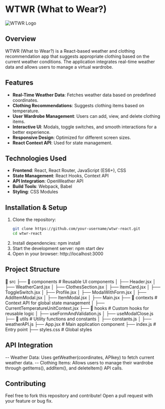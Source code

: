 # WTWR (What to Wear?)

![WTWR Logo](assets/Logo.svg)

## Overview

WTWR (What to Wear?) is a React-based weather and clothing recommendation app that suggests appropriate clothing based on the current weather conditions. The application integrates real-time weather data and allows users to manage a virtual wardrobe.

## Features

- **Real-Time Weather Data**: Fetches weather data based on predefined coordinates.
- **Clothing Recommendations**: Suggests clothing items based on temperature.
- **User Wardrobe Management**: Users can add, view, and delete clothing items.
- **Interactive UI**: Modals, toggle switches, and smooth interactions for a better experience.
- **Responsive Design**: Optimized for different screen sizes.
- **React Context API**: Used for state management.

## Technologies Used

- **Frontend**: React, React Router, JavaScript (ES6+), CSS
- **State Management**: React Hooks, Context API
- **API Integration**: OpenWeather API
- **Build Tools**: Webpack, Babel
- **Styling**: CSS Modules

## Installation & Setup

1. Clone the repository:
   ```sh
   git clone https://github.com/your-username/wtwr-react.git
   cd wtwr-react
2. Install dependencies: npm install
3. Start the development server: npm start dev
4. Open in your browser: http://localhost:3000


## Project Structure

📂 src
 ├── 📂 components        # Reusable UI components
 │    ├── Header.jsx
 │    ├── WeatherCard.jsx
 │    ├── ClothesSection.jsx
 │    ├── ItemCard.jsx
 │    ├── ToggleSwitch.jsx
 │    ├── Profile.jsx
 │    ├── ModalWithForm.jsx
 │    ├── AddItemModal.jsx
 │    ├── ItemModal.jsx
 │    ├── Main.jsx
 ├── 📂 contexts          # Context API for global state management
 │    ├── CurrentTemperatureUnitContext.jsx
 ├── 📂 hooks             # Custom hooks for reusable logic
 │    ├── useFormAndValidation.js
 │    ├── useModalClose.js
 ├── 📂 utils             # Utility functions and constants
 │    ├── constants.js
 │    ├── weatherAPI.js
 ├── App.jsx              # Main application component
 ├── index.js             # Entry point
 ├── styles.css           # Global styles


## API Integration
-- Weather Data: Uses getWeather(coordinates, APIkey) to fetch current weather data.
-- Clothing Items: Allows users to manage their wardrobe through getItems(), addItem(), and deleteItem() API calls.

## Contributing
Feel free to fork this repository and contribute! Open a pull request with your feature or bug fix.
